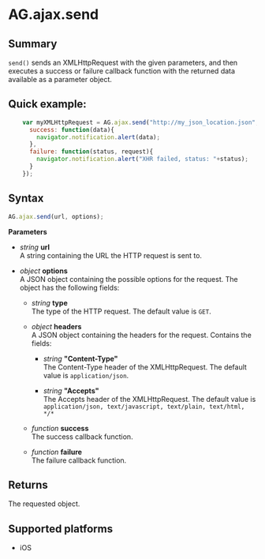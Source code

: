 # AG.ajax.send

## Summary
`send()` sends an XMLHttpRequest with the given parameters, and then executes a success or failure callback function with the returned data available as a parameter object.

## Quick example:
```javascript
	var myXMLHttpRequest = AG.ajax.send("http://my_json_location.json", {
      success: function(data){
        navigator.notification.alert(data);
      },
      failure: function(status, request){
        navigator.notification.alert("XHR failed, status: "+status);
      }
    });
```

## Syntax
```javascript
AG.ajax.send(url, options);
```

**Parameters**

* *string* **url**<br>
  A string containing the URL the HTTP request is sent to.
  
* *object* **options**<br>
  A JSON object containing the possible options for the request. The object has the following fields:
  
    * *string* **type**<br>
    The type of the HTTP request. The default value is `GET`.
    
    * *object* **headers**<br>
    A JSON object containing the headers for the request. Contains the fields:
    
        * *string* **"Content-Type"**<br>
        The Content-Type header of the XMLHttpRequest. The default value is `application/json`.
        
        * *string* **"Accepts"**<br>
        The Accepts header of the XMLHttpRequest. The default value is `application/json, text/javascript, text/plain, text/html, */*`
        
    * *function* **success**<br>
    The success callback function.
    
    * *function* **failure**<br>
    The failure callback function.

## Returns 

The requested object.

## Supported platforms
* iOS